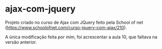 # ajax-com-jquery

Projeto criado no curso de Ajax com JQuery feito pela School of net (https://www.schoolofnet.com/curso-jquery-com-ajax/210).

A única modificação feita por mim, foi acrescentar a aula 10, que faltava na versão anterior.
